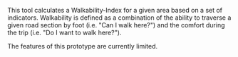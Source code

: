 This tool calculates a Walkability-Index for a given area based on a set of indicators.
Walkability is defined as a combination of the ability to traverse a given road section by foot (i.e. "Can I walk here?") and the comfort during the trip (i.e. "Do I want to walk here?").

The features of this prototype are currently limited.